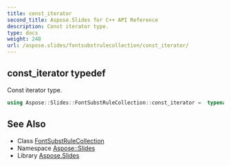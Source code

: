 ```yaml
---
title: const_iterator
second_title: Aspose.Slides for C++ API Reference
description: Const iterator type.
type: docs
weight: 248
url: /aspose.slides/fontsubstrulecollection/const_iterator/
---
```

## const_iterator typedef


Const iterator type.

```cpp
using Aspose::Slides::FontSubstRuleCollection::const_iterator =  typename iterator_holder_type::const_iterator
```

## See Also

* Class [FontSubstRuleCollection](../)
* Namespace [Aspose::Slides](../../)
* Library [Aspose.Slides](../../../)